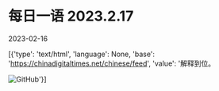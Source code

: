 # 每日一语 2023.2.17

2023-02-16

[{'type': 'text/html', 'language': None, 'base': 'https://chinadigitaltimes.net/chinese/feed', 'value': '解释到位。

![GitHub](https://chinadigitaltimes.net/chinese/files/2023/02/2023.2.17.png)'}]